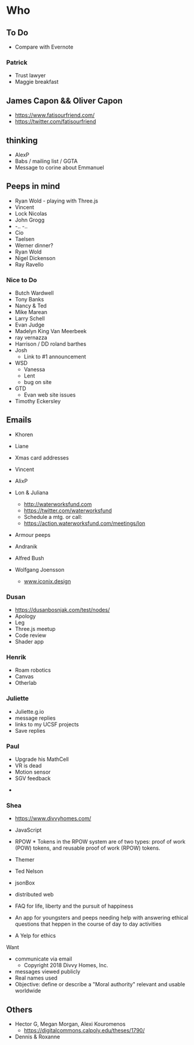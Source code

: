 # Who

## To Do

* Compare with Evernote

### Patrick

* Trust lawyer
* Maggie breakfast


## James Capon && Oliver Capon

* https://www.fatisourfriend.com/
* https://twitter.com/fatisourfriend




## thinking

- AlexP
- Babs / mailing list / GGTA
- Message to corine about Emmanuel


## Peeps in mind

* Ryan Wold - playing with Three.js
* Vincent
* Lock Nicolas
* John Grogg
* -.. -..
* Cio
* Taelsen
* Werner dinner?
* Ryan Wold
* Nigel Dickenson
* Ray Ravello


### Nice to Do

* Butch Wardwell
* Tony Banks
* Nancy & Ted
* Mike Marean
* Larry Schell
* Evan Judge
* Madelyn King Van Meerbeek
* ray vernazza
* Harrison / DD roland barthes
* Josh
	* Link to #1 announcement
* WSD
	* Vanessa
	* Lent
	* bug on site
* GTD
	* Evan web site issues
* Timothy Eckersley

## Emails

* Khoren
* Liane
* Xmas card addresses
* Vincent
* AlixP
* Lon & Juliana
	* http://waterworksfund.com
	* https://twitter.com/waterworksfund
	* Schedule a mtg. or call:
	* https://action.waterworksfund.com/meetings/lon

* Armour peeps
* Andranik
* Alfred Bush
* Wolfgang Joensson
	* www.iconix.design



### Dusan

* https://dusanbosnjak.com/test/nodes/
* Apology
* Leg
* Three.js meetup
* Code review
* Shader app



### Henrik

* Roam robotics
* Canvas
* Otherlab

### Juliette

* Juliette.g.io
* message replies
* links to my UCSF projects
* Save replies

### Paul

* Upgrade his MathCell
* VR is dead
* Motion sensor
* SGV feedback
-

### Shea

* https://www.divvyhomes.com/
* JavaScript
* RPOW * Tokens in the RPOW system are of two types: proof of work (POW) tokens, and reusable proof of work (RPOW) tokens.
* Themer
* Ted Nelson
* jsonBox

* distributed web
* FAQ for life, liberty and the pursuit of happiness
* An app for youngsters and peeps needing help with answering ethical questions that heppen in the course of day to day activities
* A Yelp for ethics

Want

* communicate via email
	* Copyright 2018 Divvy Homes, Inc.
* messages viewed publicly
* Real names used
* Objective: define or describe a "Moral authority" relevant and usable worldwide



## Others

* Hector G, Megan Morgan, Alexi Kouromenos
	* https://digitalcommons.calpoly.edu/theses/1790/
* Dennis & Roxanne